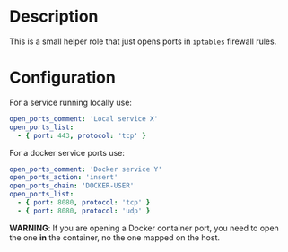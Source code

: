 # Description

This is a small helper role that just opens ports in `iptables` firewall rules.

# Configuration

For a service running locally use:
```yaml
open_ports_comment: 'Local service X'
open_ports_list:
  - { port: 443, protocol: 'tcp' }
```
For a docker service ports use:
```yaml
open_ports_comment: 'Docker service Y'
open_ports_action: 'insert'
open_ports_chain: 'DOCKER-USER'
open_ports_list:
  - { port: 8080, protocol: 'tcp' }
  - { port: 8080, protocol: 'udp' }
```
__WARNING__: If you are opening a Docker container port, you need to open the one __in__ the container, no the one mapped on the host.
